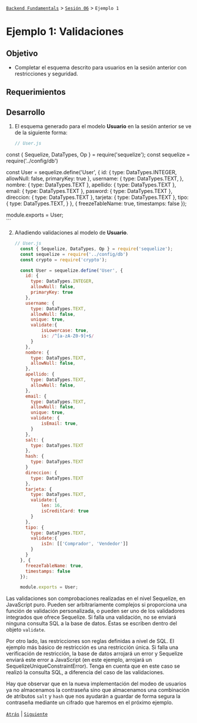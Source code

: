[`Backend Fundamentals`](../../README.md) > [`Sesión 06`](../README.md) > `Ejemplo 1`

# Ejemplo 1: Validaciones

## Objetivo

- Completar el esquema descrito para usuarios en la sesión anterior con restricciones y seguridad.

## Requerimientos

## Desarrollo

1. El esquema generado para el modelo <b>Usuario</b> en la sesión anterior se ve de la siguiente forma:

    ```jsx
   // User.js
const { Sequelize, DataTypes, Op } = require('sequelize');
const sequelize = require('../config/db')

const User = sequelize.define('User', {
  id: {
    type: DataTypes.INTEGER,
    allowNull: false,
    primaryKey: true
  },
  username: {
    type: DataTypes.TEXT,
  },
  nombre: {
    type: DataTypes.TEXT
  },
  apellido: {
    type: DataTypes.TEXT
  },
  email: {
    type: DataTypes.TEXT
  },
  pasword: {
    type: DataTypes.TEXT
  },
  direccion: {
    type: DataTypes.TEXT
  },
  tarjeta: {
    type: DataTypes.TEXT
  },
  tipo: {
    type: DataTypes.TEXT,
  }
}, {
  freezeTableName: true,
  timestamps: false
});

module.exports = User;       
    ```    
    
2. Añadiendo validaciones al modelo de <b>Usuario</b>. 

    ```jsx
    // User.js
      const { Sequelize, DataTypes, Op } = require('sequelize');
      const sequelize = require('../config/db')
      const crypto = require('crypto'); 

      const User = sequelize.define('User', {
        id: {
          type: DataTypes.INTEGER,
          allowNull: false,
          primaryKey: true
        },
        username: {
          type: DataTypes.TEXT,
          allowNull: false,
          unique: true,
          validate:{
              isLowercase: true,
              is: /^[a-zA-Z0-9]+$/
          }
        },
        nombre: {
          type: DataTypes.TEXT,
          allowNull: false,
        },
        apellido: {
          type: DataTypes.TEXT,
          allowNull: false,
        },
        email: {
          type: DataTypes.TEXT,
          allowNull: false,
          unique: true,
          validate: {
              isEmail: true,
          }
        },
        salt: {
          type: DataTypes.TEXT
        },
        hash: {
          type: DataTypes.TEXT
        }
        direccion: {
          type: DataTypes.TEXT
        },
        tarjeta: {
          type: DataTypes.TEXT,
          validate:{
              len: 16,
              isCreditCard: true
          }
        },
        tipo: {
          type: DataTypes.TEXT,
          validate:{
              isIn: [['Comprador', 'Vendedor']]
          }
        }
      }, {
        freezeTableName: true,
        timestamps: false
      });

      module.exports = User;
    ```

  Las validaciones son comprobaciones realizadas en el nivel Sequelize, en JavaScript puro. Pueden ser arbitrariamente complejos si proporciona una función de validación personalizada, o pueden ser uno de los validadores integrados que ofrece Sequelize. Si falla una validación, no se enviará ninguna consulta SQL a la base de datos. Éstas se escriben dentro del objeto `validate`.

  Por otro lado, las restricciones son reglas definidas a nivel de SQL. El ejemplo más básico de restricción es una restricción única. Si falla una verificación de restricción, la base de datos arrojará un error y Sequelize enviará este error a JavaScript (en este ejemplo, arrojará un SequelizeUniqueConstraintError). Tenga en cuenta que en este caso se realizó la consulta SQL, a diferencia del caso de las validaciones.

  Hay que observar que en la nueva implementación del modeo de usuarios ya no almacenamos la contraseña sino que almacenamos una combinación de atributos `salt` y `hash` que nos ayudarán a guardar de forma segura la contraseña mediante un cifrado que haremos en el próximo ejemplo.



[`Atrás`](../README.md) | [`Siguiente`](../Ejemplo-02)
